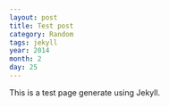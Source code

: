 ```yaml
---
layout: post
title: Test post
category: Random
tags: jekyll
year: 2014
month: 2
day: 25
---
```


This is a test page generate using Jekyll.